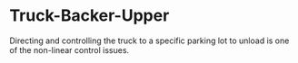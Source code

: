 # Truck-Backer-Upper
Directing and controlling the truck to a specific parking lot to unload is one of the non-linear control issues.
